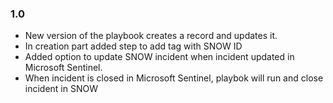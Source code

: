 ### 1.0

-   New version of the playbook creates a record and updates it.
-   In creation part added step to add tag with SNOW ID
-   Added option to update SNOW incident when incident updated in Microsoft Sentinel.
-   When incident is closed in Microsoft Sentinel, playbok will run and close incident in SNOW
